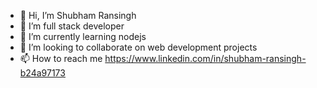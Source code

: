 - 👋 Hi, I’m Shubham Ransingh
- 👀 I’m full stack developer
- 🌱 I’m currently learning nodejs
- 💞️ I’m looking to collaborate on web development projects
- 📫 How to reach me https://www.linkedin.com/in/shubham-ransingh-b24a97173

<!---
shubhamran21/shubhamran21 is a ✨ special ✨ repository because its `README.md` (this file) appears on your GitHub profile.
You can click the Preview link to take a look at your changes.
--->
